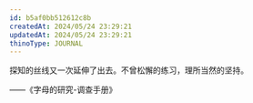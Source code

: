 ```yaml
---
id: b5af0bb512612c8b
createdAt: 2024/05/24 23:29:21
updatedAt: 2024/05/24 23:29:21
thinoType: JOURNAL
---
```

探知的丝线又一次延伸了出去。不曾松懈的练习，理所当然的坚持。

——《字母的研究-调查手册》